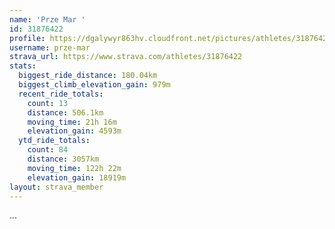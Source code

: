 ```yaml
---
name: 'Prze Mar '
id: 31876422
profile: https://dgalywyr863hv.cloudfront.net/pictures/athletes/31876422/22548952/4/large.jpg
username: prze-mar
strava_url: https://www.strava.com/athletes/31876422
stats:
  biggest_ride_distance: 180.04km
  biggest_climb_elevation_gain: 979m
  recent_ride_totals:
    count: 13
    distance: 506.1km
    moving_time: 21h 16m
    elevation_gain: 4593m
  ytd_ride_totals:
    count: 84
    distance: 3057km
    moving_time: 122h 22m
    elevation_gain: 18919m
layout: strava_member
--- 
```

...
